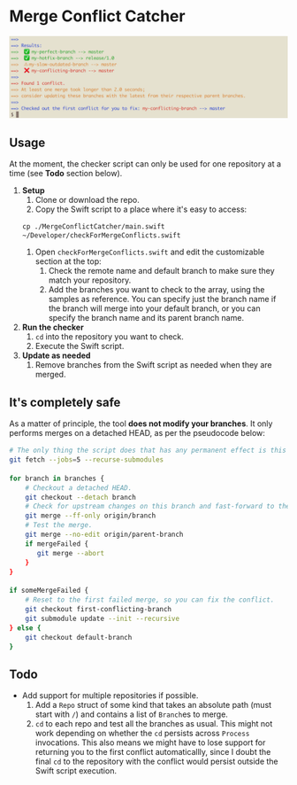 # Merge Conflict Catcher

![Terminal screenshot showing sample output](sample_output.png "Sample output")

## Usage

At the moment, the checker script can only be used for one repository at a time (see **Todo** section below).

1. **Setup**
    1. Clone or download the repo.
    1. Copy the Swift script to a place where it's easy to access:
    ```
    cp ./MergeConflictCatcher/main.swift ~/Developer/checkForMergeConflicts.swift
    ```
    1. Open `checkForMergeConflicts.swift` and edit the customizable section at the top:
        1. Check the remote name and default branch to make sure they match your repository.
        1. Add the branches you want to check to the array, using the samples as reference. You can specify just the branch name if the branch will merge into your default branch, or you can specify the branch name and its parent branch name.
1. **Run the checker**
    1. `cd` into the repository you want to check.
    1. Execute the Swift script.
1. **Update as needed**
    1. Remove branches from the Swift script as needed when they are merged.

## It's completely safe

As a matter of principle, the tool **does not modify your branches**. It only performs merges on a detached HEAD, as per the pseudocode below:

```bash
# The only thing the script does that has any permanent effect is this `git fetch`.
git fetch --jobs=5 --recurse-submodules

for branch in branches {
    # Checkout a detached HEAD.
    git checkout --detach branch
    # Check for upstream changes on this branch and fast-forward to the latest version.
    git merge --ff-only origin/branch
    # Test the merge.
    git merge --no-edit origin/parent-branch
    if mergeFailed {
       git merge --abort
    }
}

if someMergeFailed {
    # Reset to the first failed merge, so you can fix the conflict.
    git checkout first-conflicting-branch
    git submodule update --init --recursive
} else {
    git checkout default-branch
}
```

## Todo

- Add support for multiple repositories if possible.
    1. Add a `Repo` struct of some kind that takes an absolute path (must start with `/`) and contains a list of `Branch`es to merge.
    1. `cd` to each repo and test all the branches as usual. This might not work depending on whether the `cd` persists across `Process` invocations. This also means we might have to lose support for returning you to the first conflict automaticallly, since I doubt the final `cd` to the repository with the conflict would persist outside the Swift script execution.
